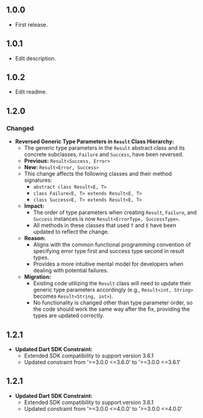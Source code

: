 ## 1.0.0

- First release.

## 1.0.1

- Edit description.

## 1.0.2

- Edit readme.

## 1.2.0

### Changed

- **Reversed Generic Type Parameters in `Result` Class Hierarchy:**
    - The generic type parameters in the `Result` abstract class and its concrete subclasses, `Failure` and `Success`, have been reversed.
    - **Previous:** `Result<Success, Error>`
    - **New:** `Result<Error, Success>`
    - This change affects the following classes and their method signatures:
        - `abstract class Result<E, T>`
        - `class Failure<E, T> extends Result<E, T>`
        - `class Success<E, T> extends Result<E, T>`
    - **Impact:**
        - The order of type parameters when creating `Result`, `Failure`, and `Success` instances is now `Result<ErrorType, SuccessType>`.
        - All methods in these classes that used `T` and `E` have been updated to reflect the change.
    - **Reason:**
        - Aligns with the common functional programming convention of specifying error type first and success type second in result types.
        - Provides a more intuitive mental model for developers when dealing with potential failures.
    - **Migration:**
        - Existing code utilizing the `Result` class will need to update their generic type parameters accordingly (e.g., `Result<int, String>` becomes `Result<String, int>`).
        - No functionality is changed other than type parameter order, so the code should work the same way after the fix, providing the types are updated correctly.

## 1.2.1

- **Updated Dart SDK Constraint:**
    - Extended SDK compatibility to support version 3.6.1
    - Updated constraint from '>=3.0.0 <=3.6.0' to '>=3.0.0 <=3.6.1'

## 1.2.1

- **Updated Dart SDK Constraint:**
    - Extended SDK compatibility to support version 3.6.1
    - Updated constraint from '>=3.0.0 <=4.0.0' to '>=3.0.0 <=4.0.0'